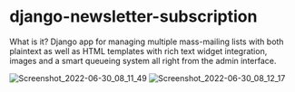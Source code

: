 # django-newsletter-subscription
What is it?
Django app for managing multiple mass-mailing lists with both plaintext as well as HTML templates with rich text widget integration, images and a smart queueing system all right from the admin interface.


![Screenshot_2022-06-30_08_11_49](https://user-images.githubusercontent.com/61820565/176597930-5bae2254-4037-4378-abd1-29d192a20fbc.png)
![Screenshot_2022-06-30_08_12_17](https://user-images.githubusercontent.com/61820565/176597955-b1e23f1f-2cf8-42fd-a514-4556798b650f.png)
